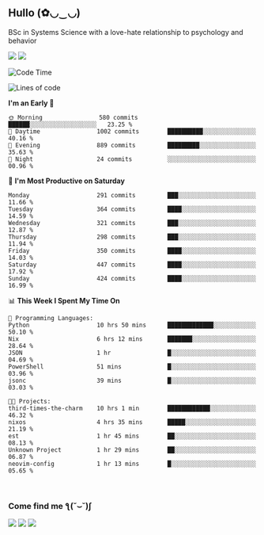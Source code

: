 <h2>Hullo (✿◡‿◡)</h2>

BSc in Systems Science with a love-hate relationship to psychology and behavior

<img src="https://github-readme-activity-graph.vercel.app/graph?username=hedonicadapter&theme=high-contrast"/>
<img src="https://github-readme-stats-git-masterrstaa-rickstaa.vercel.app/api?username=hedonicadapter&theme=highcontrast"/>

<!--START_SECTION:waka-->
![Code Time](http://img.shields.io/badge/Code%20Time-1%2C448%20hrs%2019%20mins-blue)

![Lines of code](https://img.shields.io/badge/From%20Hello%20World%20I%27ve%20Written-3.9%20million%20lines%20of%20code-blue)

**I'm an Early 🐤** 

```text
🌞 Morning                580 commits         ██████░░░░░░░░░░░░░░░░░░░   23.25 % 
🌆 Daytime                1002 commits        ██████████░░░░░░░░░░░░░░░   40.16 % 
🌃 Evening                889 commits         █████████░░░░░░░░░░░░░░░░   35.63 % 
🌙 Night                  24 commits          ░░░░░░░░░░░░░░░░░░░░░░░░░   00.96 % 
```
📅 **I'm Most Productive on Saturday** 

```text
Monday                   291 commits         ███░░░░░░░░░░░░░░░░░░░░░░   11.66 % 
Tuesday                  364 commits         ████░░░░░░░░░░░░░░░░░░░░░   14.59 % 
Wednesday                321 commits         ███░░░░░░░░░░░░░░░░░░░░░░   12.87 % 
Thursday                 298 commits         ███░░░░░░░░░░░░░░░░░░░░░░   11.94 % 
Friday                   350 commits         ████░░░░░░░░░░░░░░░░░░░░░   14.03 % 
Saturday                 447 commits         ████░░░░░░░░░░░░░░░░░░░░░   17.92 % 
Sunday                   424 commits         ████░░░░░░░░░░░░░░░░░░░░░   16.99 % 
```


📊 **This Week I Spent My Time On** 

```text
💬 Programming Languages: 
Python                   10 hrs 50 mins      █████████████░░░░░░░░░░░░   50.10 % 
Nix                      6 hrs 12 mins       ███████░░░░░░░░░░░░░░░░░░   28.64 % 
JSON                     1 hr                █░░░░░░░░░░░░░░░░░░░░░░░░   04.69 % 
PowerShell               51 mins             █░░░░░░░░░░░░░░░░░░░░░░░░   03.96 % 
jsonc                    39 mins             █░░░░░░░░░░░░░░░░░░░░░░░░   03.03 % 

🐱‍💻 Projects: 
third-times-the-charm    10 hrs 1 min        ████████████░░░░░░░░░░░░░   46.32 % 
nixos                    4 hrs 35 mins       █████░░░░░░░░░░░░░░░░░░░░   21.19 % 
est                      1 hr 45 mins        ██░░░░░░░░░░░░░░░░░░░░░░░   08.13 % 
Unknown Project          1 hr 29 mins        ██░░░░░░░░░░░░░░░░░░░░░░░   06.87 % 
neovim-config            1 hr 13 mins        █░░░░░░░░░░░░░░░░░░░░░░░░   05.65 % 
```


<!--END_SECTION:waka-->

<br/>
<h3>Come find me ƪ(˘⌣˘)ʃ </h3>

<a href="https://hedonicadapter.com/"><img src="https://img.shields.io/badge/-Portfolio-3423A6?style=flat-square&logo=Google-Chrome&logoColor=white"/></a>
<a href="www.linkedin.com/in/sam-herman"><img src="https://img.shields.io/badge/-Sam%20Herman-0077B5?style=flat-square&logo=Linkedin&logoColor=white"/></a>
<a href="mailto:mailservice.samherman@gamil.com"><img src="https://img.shields.io/badge/-mailservice.samherman@gamil.com-D14836?style=flat-square&logo=Gmail&logoColor=white"/></a>

<!--
**cdthomp1/cdthomp1** is a ✨ _special_ ✨ repository because its `README.md` (this file) appears on your GitHub profile.


----
Credit: [cdthomp1](https://github.com/cdthomp1)

Last Edited on: 19/11/2020
